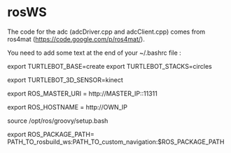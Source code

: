 rosWS
=====

The code for the adc (adcDriver.cpp and adcClient.cpp) comes from ros4mat  (https://code.google.com/p/ros4mat/). 

You need to add some text at the end of your ~/.bashrc file :

  export TURTLEBOT_BASE=create
  export TURTLEBOT_STACKS=circles
  
  export TURTLEBOT_3D_SENSOR=kinect
  
  export ROS_MASTER_URI = http://MASTER_IP::11311
  
  export ROS_HOSTNAME = http://OWN_IP
  
  source /opt/ros/groovy/setup.bash
  
  export ROS_PACKAGE_PATH= PATH_TO_rosbuild_ws:PATH_TO_custom_navigation:$ROS_PACKAGE_PATH
  
